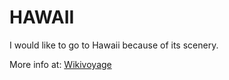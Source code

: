 # HAWAII

I would like to go to Hawaii because of its scenery.

More info at: [Wikivoyage](https://en.wikivoyage.org/wiki/Hawaii)